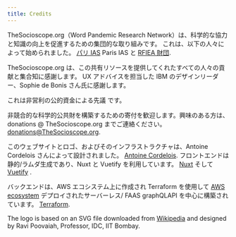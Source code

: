 ```yaml
---
title: Credits
---
```


TheSocioscope.org（Word Pandemic Research Network）は、科学的な協力と知識の向上を促進するための集団的な取り組みです。 これは、以下の人々によって始められました。 [パリ IAS](https://www.paris-iea.fr) Paris IAS と [RFIEA 財団](http://rfiea.fr/en).

TheSocioscope.org は、この共有リソースを提供してくれたすべての人々の貢献と集合知に感謝します。 UX アドバイスを担当した IBM のデザインリーダー、Sophie de Bonis さん氏に感謝します。

これは非営利の公的資金による先議 です。

非競合的な科学的公共財を構築するための寄付を歓迎します。興味のある方は、donations @ TheSocioscope.org までご連絡ください。 [donations@TheSocioscope.org](mailto:donations@TheSocioscope.org).

このウェブサイトとロゴ、およびそのインフラストラクチャは、Antoine Cordelois さんによって設計されました。 [Antoine Cordelois](https://www.linkedin.com/in/antoine-cordelois/?locale=en_US). フロントエンドは静的/ラムダ生成であり、Nuxt と Vuetify を利用しています。 [Nuxt](https://nuxtjs.org/) そして [Vuetify](http://vuetifyjs.com) .

バックエンドは、AWS エコシステム上に作成され Terraform を使用して [AWS ecosystem](https://aws.amazon.com/) デプロイされたサーバーレス/ FAAS graphQLAPI を中心に構築されています。 [Terraform](https://www.terraform.io/).

The logo is based on an SVG file downloaded from [Wikipedia](https://en.wikipedia.org/wiki/File:Heart-hand-shake.svg) and designed by Ravi Poovaiah, Professor, IDC, IIT Bombay.
